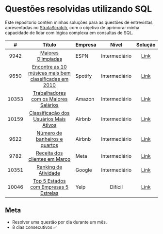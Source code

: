 # Questões resolvidas utilizando SQL

Este repositorio contém minhas soluções para as questões de entrevistas apresentadas no [StrataScratch](https://www.stratascratch.com), com o objetivo de aprimorar minha capacidade de lidar com lógica complexa em consultas de SQL.

|  #  | Título | Empresa| Nível | Solução |
|:---:|:------:|:-------|:-----:|:-------:|
|9942|[Maiores Olimpíadas](https://platform.stratascratch.com/coding/9942-largest-olympics?code_type=1)|ESPN|Intermediário|[Link](/sql/9942.sql)|
|9650|[Encontre as 10 músicas mais bem classificadas em 2010](https://platform.stratascratch.com/coding/9650-find-the-top-10-ranked-songs-in-2010?code_type=1)|Spotify|Intermediário|[Link](/sql/9650.sql)|
|10353|[Trabalhadores com os Maiores Salários](https://platform.stratascratch.com/coding/10353-workers-with-the-highest-salaries?code_type=1)|Amazon|Intermediário|[Link](/sql/10353.sql)|
|10159|[Classificação dos Usuários Mais Ativos](https://platform.stratascratch.com/coding/10159-ranking-most-active-guests?code_type=1)|Airbnb|Intermediário|[Link](/sql/10159.sql)
|9622|[Número de banheiros e quartos](https://platform.stratascratch.com/coding/9622-number-of-bathrooms-and-bedrooms?code_type=1)|Airbnb|Intermediário|[Link](/sql/9622.sql)
|9782|[Receita dos clientes em Março](https://platform.stratascratch.com/coding/9782-customer-revenue-in-march?code_type=1)|Meta|Intermediário|[Link](/sql/9782.sql)
|10351|[Ranking de Atividade](https://platform.stratascratch.com/coding/10351-activity-rank?code_type=1)|Google|Intermediário|[Link](/sql/10351.sql)
|10046|[Top 5 Estados com Empresas 5 Estrelas](https://platform.stratascratch.com/coding/10046-top-5-states-with-5-star-businesses?code_type=1)|Yelp|Difícil|[Link](/sql/10046.sql)

## Meta
- Resolver uma questão por dia durante um mês.
- 8 dias consecutivos ✅

